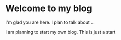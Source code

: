 # Welcome to my blog

I'm glad you are here. I plan to talk about ...

I am planning to start my own blog. This is just a start
